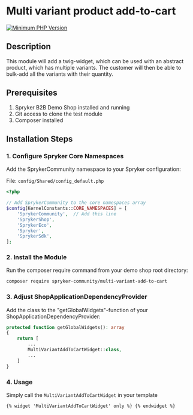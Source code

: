 # Multi variant product add-to-cart
[![Minimum PHP Version](https://img.shields.io/badge/php-%3E%3D%208.2-8892BF.svg)](https://php.net/)



## Description

This module will add a twig-widget, which can be used with an abstract product, which has multiple variants.
The customer will then be able to bulk-add all the variants with their quantity.


## Prerequisites

1. Spryker B2B Demo Shop installed and running
2. Git access to clone the test module
3. Composer installed


## Installation Steps

### 1. Configure Spryker Core Namespaces

Add the SprykerCommunity namespace to your Spryker configuration:

File: `config/Shared/config_default.php`

```php
<?php

// Add SprykerCommunity to the core namespaces array
$config[KernelConstants::CORE_NAMESPACES] = [
    'SprykerCommunity',  // Add this line
    'SprykerShop',
    'SprykerEco',
    'Spryker',
    'SprykerSdk',
];
```

### 2. Install the Module

Run the composer require command from your demo shop root directory:

```bash
composer require spryker-community/multi-variant-add-to-cart
```

### 3. Adjust ShopApplicationDependencyProvider

Add the class to the "getGlobalWidgets"-function of your ShopApplicationDependencyProvider:

```php
protected function getGlobalWidgets(): array
{
    return [
        ...
        MultiVariantAddToCartWidget::class,
        ...
    ]
}
```

### 4. Usage

Simply call the  ```MultiVariantAddToCartWidget``` in your template

```
{% widget 'MultiVariantAddToCartWidget' only %} {% endwidget %}
```

